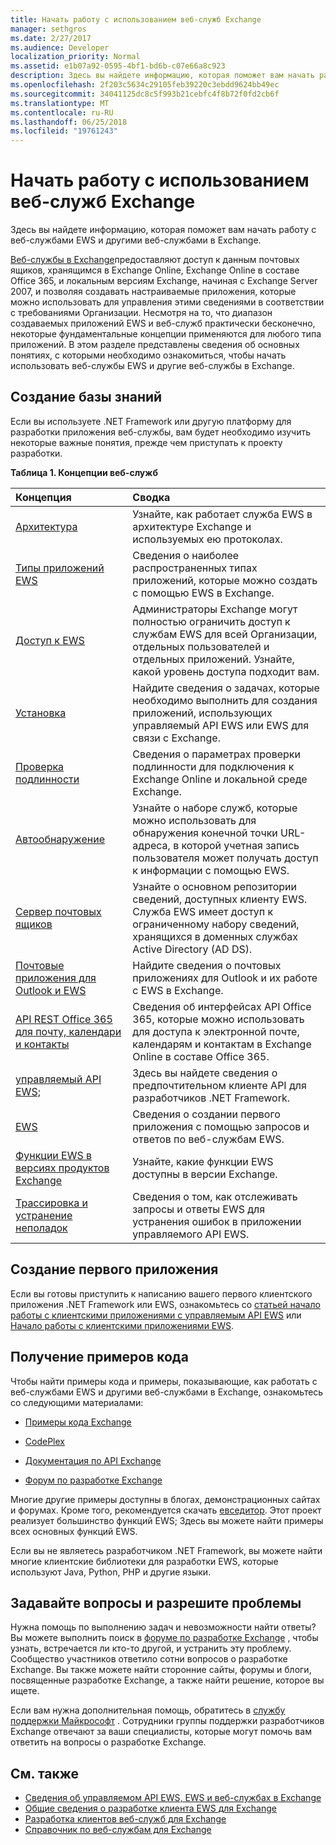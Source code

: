 ```yaml
---
title: Начать работу с использованием веб-служб Exchange
manager: sethgros
ms.date: 2/27/2017
ms.audience: Developer
localization_priority: Normal
ms.assetid: e1b07a92-0595-4bf1-bd6b-c07e66a8c923
description: Здесь вы найдете информацию, которая поможет вам начать работу с веб-службами EWS и другими веб-службами в Exchange.
ms.openlocfilehash: 2f203c5634c29105feb39220c3ebdd9624bb49ec
ms.sourcegitcommit: 34041125dc8c5f993b21cebfc4f8b72f0fd2cb6f
ms.translationtype: MT
ms.contentlocale: ru-RU
ms.lasthandoff: 06/25/2018
ms.locfileid: "19761243"
---
```

# <a name="start-using-web-services-in-exchange"></a>Начать работу с использованием веб-служб Exchange

Здесь вы найдете информацию, которая поможет вам начать работу с веб-службами EWS и другими веб-службами в Exchange.
  
[Веб-службы в Exchange](explore-the-ews-managed-api-ews-and-web-services-in-exchange.md)предоставляют доступ к данным почтовых ящиков, хранящимся в Exchange Online, Exchange Online в составе Office 365, и локальным версиям Exchange, начиная с Exchange Server 2007, и позволяя создавать настраиваемые приложения, которые можно использовать для управления этими сведениями в соответствии с требованиями Организации. Несмотря на то, что диапазон создаваемых приложений EWS и веб-служб практически бесконечно, некоторые фундаментальные концепции применяются для любого типа приложений. В этом разделе представлены сведения об основных понятиях, с которыми необходимо ознакомиться, чтобы начать использовать веб-службы EWS и другие веб-службы в Exchange. 
  
## <a name="build-your-knowledge"></a>Создание базы знаний
<a name="bk_Knowledge"> </a>

Если вы используете .NET Framework или другую платформу для разработки приложения веб-службы, вам будет необходимо изучить некоторые важные понятия, прежде чем приступать к проекту разработки. 
  
**Таблица 1. Концепции веб-служб**

|**Концепция**|**Сводка**|
|:-----|:-----|
|[Архитектура](ews-applications-and-the-exchange-architecture.md) <br/> |Узнайте, как работает служба EWS в архитектуре Exchange и используемых ею протоколах.  <br/> |
|[Типы приложений EWS](ews-application-types.md) <br/> |Сведения о наиболее распространенных типах приложений, которые можно создать с помощью EWS в Exchange.  <br/> |
|[Доступ к EWS](controlling-client-application-access-to-ews-in-exchange.md) <br/> |Администраторы Exchange могут полностью ограничить доступ к службам EWS для всей Организации, отдельных пользователей и отдельных приложений. Узнайте, какой уровень доступа подходит вам.  <br/> |
|[Установка](setting-up-your-ews-application.md) <br/> |Найдите сведения о задачах, которые необходимо выполнить для создания приложений, использующих управляемый API EWS или EWS для связи с Exchange.  <br/> |
|[Проверка подлинности](authentication-and-ews-in-exchange.md) <br/> |Сведения о параметрах проверки подлинности для подключения к Exchange Online и локальной среде Exchange.  <br/> |
|[Автообнаружение](autodiscover-for-exchange.md) <br/> |Узнайте о наборе служб, которые можно использовать для обнаружения конечной точки URL-адреса, в которой учетная запись пользователя может получать доступ к информации с помощью EWS.  <br/> |
|[Сервер почтовых ящиков](http://technet.microsoft.com/en-us/library/jj150491%28v=exchg.150%29.aspx) <br/> |Узнайте о основном репозитории сведений, доступных клиенту EWS. Служба EWS имеет доступ к ограниченному набору сведений, хранящихся в доменных службах Active Directory (AD DS).  <br/> |
|[Почтовые приложения для Outlook и EWS](mail-apps-for-outlook-and-ews-in-exchange.md) <br/> |Найдите сведения о почтовых приложениях для Outlook и их работе с EWS в Exchange.  <br/> |
|[API REST Office 365 для почту, календари и контакты](office-365-rest-apis-for-mail-calendars-and-contacts.md) <br/> |Сведения об интерфейсах API Office 365, которые можно использовать для доступа к электронной почте, календарям и контактам в Exchange Online в составе Office 365.  <br/> |
|[управляемый API EWS;](get-started-with-ews-managed-api-client-applications.md) <br/> |Здесь вы найдете сведения о предпочтительном клиенте API для разработчиков .NET Framework.  <br/> |
|[EWS](get-started-with-ews-client-applications.md) <br/> |Сведения о создании первого приложения с помощью запросов и ответов по веб-службам EWS.  <br/> |
|[Функции EWS в версиях продуктов Exchange](ews-functionality-in-exchange-product-versions.md) <br/> |Узнайте, какие функции EWS доступны в версии Exchange.  <br/> |
|[Трассировка и устранение неполадок](how-to-trace-requests-responses-to-troubleshoot-ews-managed-api-applications.md) <br/> |Сведения о том, как отслеживать запросы и ответы EWS для устранения ошибок в приложении управляемого API EWS.  <br/> |
   
## <a name="create-your-first-application"></a>Создание первого приложения
<a name="create"> </a>

Если вы готовы приступить к написанию вашего первого клиентского приложения .NET Framework или EWS, ознакомьтесь со [статьей начало работы с клиентскими приложениями с управляемым API EWS](get-started-with-ews-managed-api-client-applications.md) или [Начало работы с клиентскими приложениями EWS](get-started-with-ews-client-applications.md).
  
## <a name="get-code-samples"></a>Получение примеров кода
<a name="samples"> </a>

Чтобы найти примеры кода и примеры, показывающие, как работать с веб-службами EWS и другими веб-службами в Exchange, ознакомьтесь со следующими материалами:
  
- [Примеры кода Exchange](http://code.msdn.microsoft.com/exchange)
    
- [CodePlex](http://www.codeplex.com/)
    
- [Документация по API Exchange](develop-web-service-clients-for-exchange.md)
    
- [Форум по разработке Exchange](http://social.technet.microsoft.com/Forums/exchange/en-US/home?forum=exchangesvrdevelopment)
    
Многие другие примеры доступны в блогах, демонстрационных сайтах и форумах. Кроме того, рекомендуется скачать [евседитор](http://ewseditor.codeplex.com/). Этот проект реализует большинство функций EWS; Здесь вы можете найти примеры всех основных функций EWS.
  
Если вы не являетесь разработчиком .NET Framework, вы можете найти многие клиентские библиотеки для разработки EWS, которые используют Java, Python, PHP и другие языки. 
  
## <a name="ask-questions-and-solve-problems"></a>Задавайте вопросы и разрешите проблемы
<a name="questions"> </a>

Нужна помощь по выполнению задач и невозможности найти ответы? Вы можете выполнить поиск в [форуме по разработке Exchange](http://social.technet.microsoft.com/Forums/exchange/en-US/home?forum=exchangesvrdevelopment) , чтобы узнать, встречается ли кто-то другой, и устранить эту проблему. Сообщество участников ответило сотни вопросов о разработке Exchange. Вы также можете найти сторонние сайты, форумы и блоги, посвященные разработке Exchange, а также найти решение, которое вы ищете. 
  
Если вам нужна дополнительная помощь, обратитесь в [службу поддержки Майкрософт](https://support.microsoft.com/) . Сотрудники группы поддержки разработчиков Exchange отвечают за ваши специалисты, которые могут помочь вам ответить на вопросы о разработке Exchange. 
  
## <a name="see-also"></a>См. также

- [Сведения об управляемом API EWS, EWS и веб-службах в Exchange](explore-the-ews-managed-api-ews-and-web-services-in-exchange.md) 
- [Общие сведения о разработке клиента EWS для Exchange](ews-client-design-overview-for-exchange.md) 
- [Разработка клиентов веб-служб для Exchange](develop-web-service-clients-for-exchange.md) 
- [Справочник по веб-службам для Exchange](../web-service-reference/web-services-reference-for-exchange.md)
    

